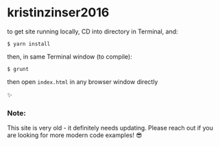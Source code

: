 # kristinzinser2016

to get site running locally, CD into directory in Terminal, and:

```$ yarn install```

then, in same Terminal window (to compile):

```$ grunt```

then open `index.html` in any browser window directly

✨

### Note:
This site is very old - it definitely needs updating. Please reach out if you are looking for more modern code examples! 😎
